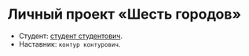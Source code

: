 # Личный проект «Шесть городов»

* Студент: [студент студентович](https://up.htmlacademy.ru/univer-js3/5/user/2576977).
* Наставник: `контур контурович`.
